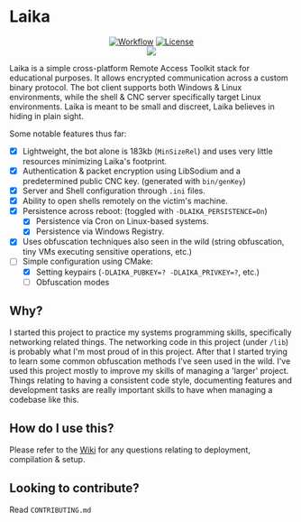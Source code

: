 # Laika

<p align="center">
    <a href="https://github.com/CPunch/Laika/actions/workflows/check-build.yaml"><img src="https://github.com/CPunch/Laika/actions/workflows/check-build.yaml/badge.svg?branch=main" alt="Workflow"></a>
    <a href="https://github.com/CPunch/Laika/blob/main/LICENSE.md"><img src="https://img.shields.io/github/license/CPunch/Laika" alt="License"></a>
    <br>
    <a href="https://asciinema.org/a/499508" target="_blank"><img src="https://asciinema.org/a/499508.svg" /></a>
</p>

Laika is a simple cross-platform Remote Access Toolkit stack for educational purposes. It allows encrypted communication across a custom binary protocol. The bot client supports both Windows & Linux environments, while the shell & CNC server specifically target Linux environments. Laika is meant to be small and discreet, Laika believes in hiding in plain sight.

Some notable features thus far:
- [X] Lightweight, the bot alone is 183kb (`MinSizeRel`) and uses very little resources minimizing Laika's footprint.
- [X] Authentication & packet encryption using LibSodium and a predetermined public CNC key. (generated with `bin/genKey`)
- [X] Server and Shell configuration through `.ini` files.
- [X] Ability to open shells remotely on the victim's machine.
- [X] Persistence across reboot: (toggled with `-DLAIKA_PERSISTENCE=On`)
    - [X] Persistence via Cron on Linux-based systems.
    - [X] Persistence via Windows Registry.
- [X] Uses obfuscation techniques also seen in the wild (string obfuscation, tiny VMs executing sensitive operations, etc.)
- [ ] Simple configuration using CMake:
    - [X] Setting keypairs (`-DLAIKA_PUBKEY=? -DLAIKA_PRIVKEY=?`, etc.)
    - [ ] Obfuscation modes

## Why?

I started this project to practice my systems programming skills, specifically networking related things. The networking code in this project (under `/lib`) is probably what I'm most proud of in this project. After that I started trying to learn some common obfuscation methods I've seen used in the wild. I've used this project mostly to improve my skills of managing a 'larger' project. Things relating to having a consistent code style, documenting features and development tasks are really important skills to have when managing a codebase like this.

## How do I use this?

Please refer to the [Wiki](https://github.com/CPunch/Laika/wiki) for any questions relating to deployment, compilation & setup.

## Looking to contribute?

Read `CONTRIBUTING.md`
